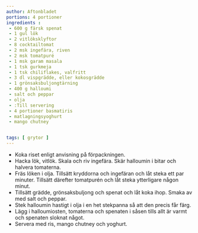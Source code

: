 ```yaml
---
author: Aftonbladet
portions: 4 portioner
ingredients :
 - 600 g färsk spenat
 - 1 gul lök
 - 2 vitlöksklyftor
 - 8 cocktailtomat
 - 2 msk ingefära, riven
 - 2 msk tomatpuré
 - 1 msk garam masala
 - 1 tsk gurkmeja
 - 1 tsk chiliflakes, valfritt
 - 3 dl vispgrädde, eller kokosgrädde
 - 1 grönsaksbuljongtärning
 - 400 g halloumi
 - salt och peppar
 - olja
 - :Till servering
 - 4 portioner basmatiris
 - matlagningsyoghurt
 - mango chutney


tags: [ grytor ]
---
```

*  Koka riset enligt anvisning på förpackningen.
* Hacka lök, vitlök. Skala och riv ingefära. Skär halloumin i bitar och halvera tomaterna.
* Fräs löken i olja. Tillsätt kryddorna och ingefäran och låt steka ett par minuter. Tillsätt därefter tomatpurén och låt steka ytterligare någon minut.
* Tillsätt grädde, grönsaksbuljong och spenat och låt koka ihop. Smaka av med salt och peppar.
* Stek halloumin hastigt i olja i en het stekpanna så att den precis får färg.
* Lägg i halloumiosten, tomaterna och spenaten i såsen tills allt är varmt och spenaten sloknat något.
* Servera med ris, mango chutney och yoghurt.
